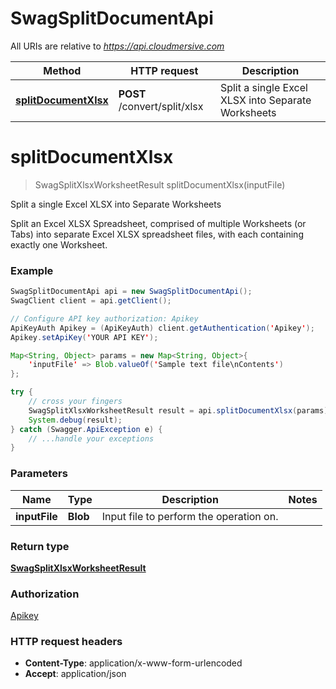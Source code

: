 # SwagSplitDocumentApi

All URIs are relative to *https://api.cloudmersive.com*

Method | HTTP request | Description
------------- | ------------- | -------------
[**splitDocumentXlsx**](SwagSplitDocumentApi.md#splitDocumentXlsx) | **POST** /convert/split/xlsx | Split a single Excel XLSX into Separate Worksheets


<a name="splitDocumentXlsx"></a>
# **splitDocumentXlsx**
> SwagSplitXlsxWorksheetResult splitDocumentXlsx(inputFile)

Split a single Excel XLSX into Separate Worksheets

Split an Excel XLSX Spreadsheet, comprised of multiple Worksheets (or Tabs) into separate Excel XLSX spreadsheet files, with each containing exactly one Worksheet.

### Example
```java
SwagSplitDocumentApi api = new SwagSplitDocumentApi();
SwagClient client = api.getClient();

// Configure API key authorization: Apikey
ApiKeyAuth Apikey = (ApiKeyAuth) client.getAuthentication('Apikey');
Apikey.setApiKey('YOUR API KEY');

Map<String, Object> params = new Map<String, Object>{
    'inputFile' => Blob.valueOf('Sample text file\nContents')
};

try {
    // cross your fingers
    SwagSplitXlsxWorksheetResult result = api.splitDocumentXlsx(params);
    System.debug(result);
} catch (Swagger.ApiException e) {
    // ...handle your exceptions
}
```

### Parameters

Name | Type | Description  | Notes
------------- | ------------- | ------------- | -------------
 **inputFile** | **Blob**| Input file to perform the operation on. |

### Return type

[**SwagSplitXlsxWorksheetResult**](SwagSplitXlsxWorksheetResult.md)

### Authorization

[Apikey](../README.md#Apikey)

### HTTP request headers

 - **Content-Type**: application/x-www-form-urlencoded
 - **Accept**: application/json

